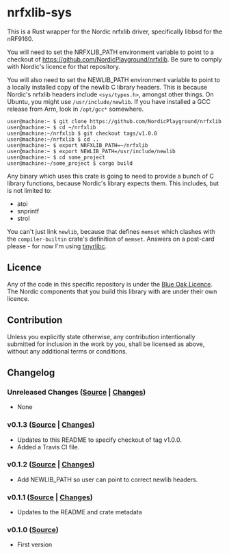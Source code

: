 # nrfxlib-sys

This is a Rust wrapper for the Nordic nrfxlib driver, specifically libbsd for
the nRF9160.

You will need to set the NRFXLIB_PATH environment variable to point to a
checkout of https://github.com/NordicPlayground/nrfxlib. Be sure to comply
with Nordic's licence for that repository.

You will also need to set the NEWLIB_PATH environment variable to point
to a locally installed copy of the newlib C library headers. This is
because Nordic's nrfxlib headers include `<sys/types.h>`, amongst
other things. On Ubuntu, you might use `/usr/include/newlib`. If you
have installed a GCC release from Arm, look in `/opt/gcc*` somewhere.

```console
user@machine:~ $ git clone https://github.com/NordicPlayground/nrfxlib
user@machine:~ $ cd ~/nrfxlib
user@machine:~/nrfxlib $ git checkout tags/v1.0.0
user@machine:~/nrfxlib $ cd ..
user@machine:~ $ export NRFXLIB_PATH=~/nrfxlib
user@machine:~ $ export NEWLIB_PATH=/usr/include/newlib
user@machine:~ $ cd some_project
user@machine:~/some_project $ cargo build
```

Any binary which uses this crate is going to need to provide a bunch of C
library functions, because Nordic's library expects them. This includes, but
is not limited to:

* atoi
* snprintf
* strol

You can't just link `newlib`, because that defines `memset` which clashes with
the `compiler-builtin` crate's definition of `memset`. Answers on a post-card
please - for now I'm using
[tinyrlibc](https://github.com/thejpster/tinyrlibc).

## Licence

Any of the code in this specific repository is under the [Blue Oak
Licence](./LICENCE.md). The Nordic components that you build this library with
are under their own licence.

## Contribution

Unless you explicitly state otherwise, any contribution intentionally
submitted for inclusion in the work by you, shall be licensed as above,
without any additional terms or conditions.

## Changelog

### Unreleased Changes ([Source](https://github.com/thejpster/nrfxlib-sys/tree/master) | [Changes](https://github.com/thejpster/nrfxlib-sys/compare/v0.1.3...master))

* None

### v0.1.3 ([Source](https://github.com/thejpster/nrfxlib-sys/tree/v0.1.3) | [Changes](https://github.com/thejpster/nrfxlib-sys/compare/v0.1.2...v0.1.3))

* Updates to this README to specify checkout of tag v1.0.0.
* Added a Travis CI file.

### v0.1.2 ([Source](https://github.com/thejpster/nrfxlib-sys/tree/v0.1.2) | [Changes](https://github.com/thejpster/nrfxlib-sys/compare/v0.1.1...v0.1.2))

* Add NEWLIB_PATH so user can point to correct newlib headers.

### v0.1.1 ([Source](https://github.com/thejpster/nrfxlib-sys/tree/v0.1.1) | [Changes](https://github.com/thejpster/nrfxlib-sys/compare/v0.1.0...v0.1.1))

* Updates to the README and crate metadata

### v0.1.0 ([Source](https://github.com/thejpster/nrfxlib-sys/tree/v0.1.0))

* First version
